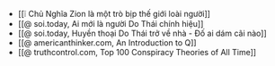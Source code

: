 - [[❕ Chủ Nghĩa Zion là một trò bịp thế giới loài người]]
- [[@ soi.today, Ai mới là người Do Thái chính hiệu]]
- [[@ soi.today, Huyền thoại Do Thái trở về nhà - Đố ai dám cãi nào]]
- [[@ americanthinker.com, An Introduction to Q]]
- [[@ truthcontrol.com, Top 100 Conspiracy Theories of All Time]]
